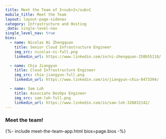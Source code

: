 ```yaml
---
title: Meet the Team of I<sub>2</sub>C
mobile_title: Meet the Team
layout: layout-page-sidenav
category: Infrastructure and Hosting
_data: single-level-nav
single_level_nav: true
bios:
  - name: Nicolas Ni Zhengquan
    title: Senior Cloud Infrastructure Engineer
    img_src: nicolas-ni-full.png
    linkedin_url: https://www.linkedin.com/in/ni-zhengquan-258b55118/

  - name: Chia Jiangyun
    title: Cloud Infrastructure Engineer
    img_src: chia-jiangyun-full.png
    linkedin_url: https://www.linkedin.com/in/jiangyun-chia-0473394/

  - name: Sam Loh
    title: Associate DevOps Engineer
    img_src: sam-loh-full.png
    linkedin_url: https://www.linkedin.com/in/sam-loh-326832142/
---
```


### Meet the team!
{%- include meet-the-team-app.html bios=page.bios -%}

